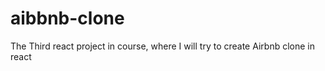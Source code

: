 # aibbnb-clone
 The Third react project in course, where I will try to create Airbnb clone in react

